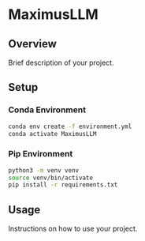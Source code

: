 # MaximusLLM

## Overview
Brief description of your project.

## Setup

### Conda Environment
```bash
conda env create -f environment.yml
conda activate MaximusLLM
```

### Pip Environment
```bash
python3 -m venv venv
source venv/bin/activate
pip install -r requirements.txt
```

## Usage
Instructions on how to use your project.
